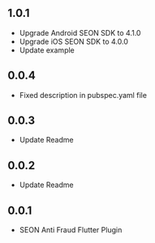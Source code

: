 ## 1.0.1

* Upgrade Android SEON SDK to 4.1.0
* Upgrade iOS SEON SDK to 4.0.0
* Update example

## 0.0.4

* Fixed description in pubspec.yaml file

## 0.0.3

* Update Readme

## 0.0.2

* Update Readme

## 0.0.1

* SEON Anti Fraud Flutter Plugin
